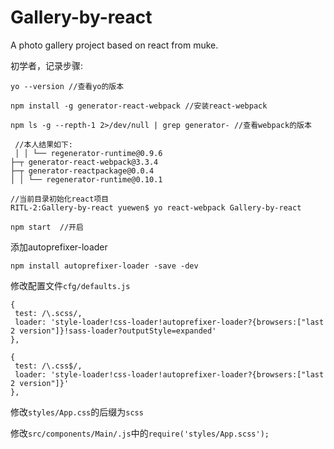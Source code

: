 # Gallery-by-react
A photo  gallery project based on react from muke.

初学者，记录步骤:

```
yo --version //查看yo的版本
```

```
npm install -g generator-react-webpack //安装react-webpack
```
 
```
npm ls -g --repth-1 2>/dev/null | grep generator- //查看webpack的版本
 
 //本人结果如下:
 │ │ └── regenerator-runtime@0.9.6
├─┬ generator-react-webpack@3.3.4
├─┬ generator-reactpackage@0.0.4
│ │ └── regenerator-runtime@0.10.1
```

```
//当前目录初始化react项目
RITL-2:Gallery-by-react yuewen$ yo react-webpack Gallery-by-react
 ```
 
 ```
 npm start  //开启
 ```
 
 添加autoprefixer-loader
 ```
npm install autoprefixer-loader -save -dev
 ```
 
 修改配置文件`cfg/defaults.js`
 ```
{
  test: /\.scss/,
  loader: 'style-loader!css-loader!autoprefixer-loader?{browsers:["last 2 version"]}!sass-loader?outputStyle=expanded'
},
      
{
  test: /\.css$/,
  loader: 'style-loader!css-loader!autoprefixer-loader?{browsers:["last 2 version"]}'
},
 ```
 
 修改`styles/App.css`的后缀为`scss`
 
 修改`src/components/Main/.js`中的`require('styles/App.scss');`
